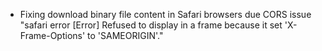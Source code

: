 - Fixing download binary file content in Safari browsers due CORS issue "safari error [Error] Refused to display in a frame because it set 'X-Frame-Options' to 'SAMEORIGIN'."